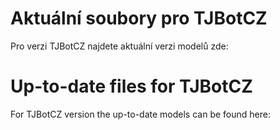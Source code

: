 # Aktuální soubory pro TJBotCZ
Pro verzi TJBotCZ najdete aktuální verzi modelů zde:


# Up-to-date files for TJBotCZ
For TJBotCZ version the up-to-date models can be found here:
